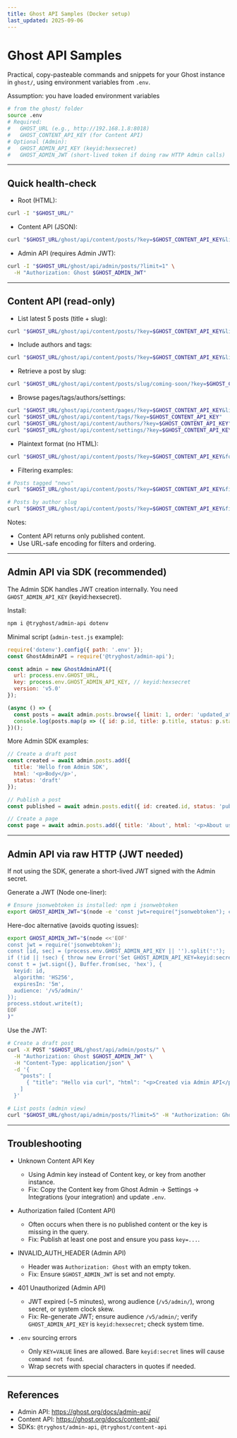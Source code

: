 ```yaml
---
title: Ghost API Samples (Docker setup)
last_updated: 2025-09-06
---
```


# Ghost API Samples

Practical, copy-pasteable commands and snippets for your Ghost instance in `ghost/`, using environment variables from `.env`.

Assumption: you have loaded environment variables
```bash
# from the ghost/ folder
source .env
# Required:
#   GHOST_URL (e.g., http://192.168.1.8:8018)
#   GHOST_CONTENT_API_KEY (for Content API)
# Optional (Admin):
#   GHOST_ADMIN_API_KEY (keyid:hexsecret)
#   GHOST_ADMIN_JWT (short-lived token if doing raw HTTP Admin calls)
```

---

## Quick health-check

- Root (HTML):
```bash
curl -I "$GHOST_URL/"
```

- Content API (JSON):
```bash
curl "$GHOST_URL/ghost/api/content/posts/?key=$GHOST_CONTENT_API_KEY&limit=1"
```

- Admin API (requires Admin JWT):
```bash
curl -I "$GHOST_URL/ghost/api/admin/posts/?limit=1" \
  -H "Authorization: Ghost $GHOST_ADMIN_JWT"
```

---

## Content API (read-only)

- List latest 5 posts (title + slug):
```bash
curl "$GHOST_URL/ghost/api/content/posts/?key=$GHOST_CONTENT_API_KEY&limit=5&fields=title,slug&order=published_at%20desc"
```

- Include authors and tags:

```bash
curl "$GHOST_URL/ghost/api/content/posts/?key=$GHOST_CONTENT_API_KEY&limit=5&include=authors,tags"
```

- Retrieve a post by slug:
```bash
curl "$GHOST_URL/ghost/api/content/posts/slug/coming-soon/?key=$GHOST_CONTENT_API_KEY"
```

- Browse pages/tags/authors/settings:
```bash
curl "$GHOST_URL/ghost/api/content/pages/?key=$GHOST_CONTENT_API_KEY&limit=5"
curl "$GHOST_URL/ghost/api/content/tags/?key=$GHOST_CONTENT_API_KEY"
curl "$GHOST_URL/ghost/api/content/authors/?key=$GHOST_CONTENT_API_KEY"
curl "$GHOST_URL/ghost/api/content/settings/?key=$GHOST_CONTENT_API_KEY"
```

- Plaintext format (no HTML):
```bash
curl "$GHOST_URL/ghost/api/content/posts/?key=$GHOST_CONTENT_API_KEY&formats=plaintext"
```

- Filtering examples:
```bash
# Posts tagged "news"
curl "$GHOST_URL/ghost/api/content/posts/?key=$GHOST_CONTENT_API_KEY&filter=tag:news"

# Posts by author slug
curl "$GHOST_URL/ghost/api/content/posts/?key=$GHOST_CONTENT_API_KEY&filter=authors.slug:[your-author-slug]"
```

Notes:
- Content API returns only published content.
- Use URL-safe encoding for filters and ordering.

---

## Admin API via SDK (recommended)

The Admin SDK handles JWT creation internally. You need `GHOST_ADMIN_API_KEY` (keyid:hexsecret).

Install:
```bash
npm i @tryghost/admin-api dotenv
```

Minimal script (`admin-test.js` example):
```js
require('dotenv').config({ path: '.env' });
const GhostAdminAPI = require('@tryghost/admin-api');

const admin = new GhostAdminAPI({
  url: process.env.GHOST_URL,
  key: process.env.GHOST_ADMIN_API_KEY, // keyid:hexsecret
  version: 'v5.0'
});

(async () => {
  const posts = await admin.posts.browse({ limit: 1, order: 'updated_at desc' });
  console.log(posts.map(p => ({ id: p.id, title: p.title, status: p.status })));
})();
```

More Admin SDK examples:
```js
// Create a draft post
const created = await admin.posts.add({
  title: 'Hello from Admin SDK',
  html: '<p>Body</p>',
  status: 'draft'
});

// Publish a post
const published = await admin.posts.edit({ id: created.id, status: 'published' });

// Create a page
const page = await admin.posts.add({ title: 'About', html: '<p>About us</p>', page: true, status: 'published' });
```

---

## Admin API via raw HTTP (JWT needed)

If not using the SDK, generate a short-lived JWT signed with the Admin secret.

Generate a JWT (Node one-liner):
```bash
# Ensure jsonwebtoken is installed: npm i jsonwebtoken
export GHOST_ADMIN_JWT="$(node -e 'const jwt=require("jsonwebtoken"); const [id,sec]=(process.env.GHOST_ADMIN_API_KEY||"").split(":"); if(!id||!sec){throw new Error("Set GHOST_ADMIN_API_KEY=keyid:secret");} const t=jwt.sign({}, Buffer.from(sec,"hex"), {keyid:id, algorithm:"HS256", expiresIn:"5m", audience:"/v5/admin/"}); process.stdout.write(t);')"
```

Here-doc alternative (avoids quoting issues):
```bash
export GHOST_ADMIN_JWT="$(node <<'EOF'
const jwt = require('jsonwebtoken');
const [id, sec] = (process.env.GHOST_ADMIN_API_KEY || '').split(':');
if (!id || !sec) { throw new Error('Set GHOST_ADMIN_API_KEY=keyid:secret'); }
const t = jwt.sign({}, Buffer.from(sec, 'hex'), {
  keyid: id,
  algorithm: 'HS256',
  expiresIn: '5m',
  audience: '/v5/admin/'
});
process.stdout.write(t);
EOF
)"
```

Use the JWT:
```bash
# Create a draft post
curl -X POST "$GHOST_URL/ghost/api/admin/posts/" \
  -H "Authorization: Ghost $GHOST_ADMIN_JWT" \
  -H "Content-Type: application/json" \
  -d '{
    "posts": [
      { "title": "Hello via curl", "html": "<p>Created via Admin API</p>", "status": "draft" }
    ]
  }'

# List posts (admin view)
curl "$GHOST_URL/ghost/api/admin/posts/?limit=5" -H "Authorization: Ghost $GHOST_ADMIN_JWT"
```

---

## Troubleshooting

- Unknown Content API Key
  - Using Admin key instead of Content key, or key from another instance.
  - Fix: Copy the Content key from Ghost Admin → Settings → Integrations (your integration) and update `.env`.

- Authorization failed (Content API)
  - Often occurs when there is no published content or the key is missing in the query.
  - Fix: Publish at least one post and ensure you pass `key=...`.

- INVALID_AUTH_HEADER (Admin API)
  - Header was `Authorization: Ghost` with an empty token.
  - Fix: Ensure `$GHOST_ADMIN_JWT` is set and not empty.

- 401 Unauthorized (Admin API)
  - JWT expired (~5 minutes), wrong audience (`/v5/admin/`), wrong secret, or system clock skew.
  - Fix: Re-generate JWT; ensure audience `/v5/admin/`; verify `GHOST_ADMIN_API_KEY` is `keyid:hexsecret`; check system time.

- `.env` sourcing errors
  - Only `KEY=VALUE` lines are allowed. Bare `keyid:secret` lines will cause `command not found`.
  - Wrap secrets with special characters in quotes if needed.

---

## References

- Admin API: https://ghost.org/docs/admin-api/
- Content API: https://ghost.org/docs/content-api/
- SDKs: `@tryghost/admin-api`, `@tryghost/content-api`
